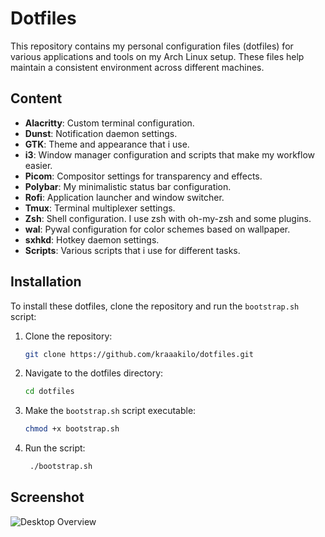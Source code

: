 # Dotfiles

This repository contains my personal configuration files (dotfiles) for various applications and tools on my Arch Linux setup. These files help maintain a consistent environment across different machines.

## Content

- **Alacritty**: Custom terminal configuration.
- **Dunst**: Notification daemon settings.
- **GTK**: Theme and appearance that i use.
- **i3**: Window manager configuration and scripts that make my workflow easier.
- **Picom**: Compositor settings for transparency and effects.
- **Polybar**: My minimalistic status bar configuration.
- **Rofi**: Application launcher and window switcher.
- **Tmux**: Terminal multiplexer settings.
- **Zsh**: Shell configuration. I use zsh with oh-my-zsh and some plugins.
- **wal**: Pywal configuration for color schemes based on wallpaper.
- **sxhkd**: Hotkey daemon settings.
- **Scripts**: Various scripts that i use for different tasks.

## Installation

To install these dotfiles, clone the repository and run the `bootstrap.sh` script:

1. Clone the repository:
   ```sh
   git clone https://github.com/kraaakilo/dotfiles.git
   ```
2. Navigate to the dotfiles directory:
   ```sh
   cd dotfiles
   ```
3. Make the `bootstrap.sh` script executable:
   ```sh
   chmod +x bootstrap.sh
   ```
4. Run the script:
   ```sh
    ./bootstrap.sh
    ```

## Screenshot
![Desktop Overview](misc/shot.png)
